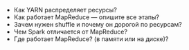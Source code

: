 * Как YARN распределяет ресурсы?
* Как работает MapReduce — опишите все этапы?
* Зачем нужен shuffle и почему он дорогой по ресурсам?
* Чем Spark отличается от MapReduce?
* Где работает MapReduce? (в памяти или на диске)?
